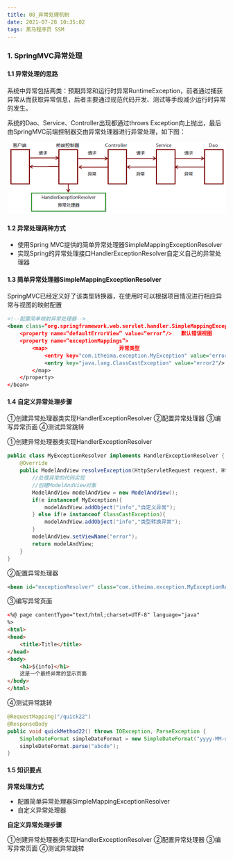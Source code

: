 ```yaml
---
title: 08_异常处理机制
date: 2021-07-28 10:35:02
tags: 黑马程序员 SSM
---
```


### 1. SpringMVC异常处理

#### 1.1 异常处理的思路


系统中异常包括两类：预期异常和运行时异常RuntimeException，前者通过捕获异常从而获取异常信息，后者主要通过规范代码开发、测试等手段减少运行时异常的发生。

系统的Dao、Service、Controller出现都通过throws Exception向上抛出，最后由SpringMVC前端控制器交由异常处理器进行异常处理，如下图：

![2015_1](08_异常处理机制/2015_1.png)

#### 1.2 异常处理两种方式

- 使用Spring MVC提供的简单异常处理器SimpleMappingExceptionResolver
- 实现Spring的异常处理接口HandlerExceptionResolver自定义自己的异常处理器

#### 1.3 简单异常处理器SimpleMappingExceptionResolver

SpringMVC已经定义好了该类型转换器，在使用时可以根据项目情况进行相应异常与视图的映射配置

```xml
<!--配置简单映射异常处理器-->
<bean class=“org.springframework.web.servlet.handler.SimpleMappingExceptionResolver”>
    <property name=“defaultErrorView” value=“error”/>   默认错误视图
    <property name=“exceptionMappings”>
        <map>                       异常类型                                    错误视图
            <entry key="com.itheima.exception.MyException" value="error1"/>
            <entry key="java.lang.ClassCastException" value="error2"/>
        </map>
    </property>
</bean>
```





#### 1.4 自定义异常处理步骤

①创建异常处理器类实现HandlerExceptionResolver
②配置异常处理器
③编写异常页面
④测试异常跳转


①创建异常处理器类实现HandlerExceptionResolver

```java
public class MyExceptionResolver implements HandlerExceptionResolver {
    @Override 
    public ModelAndView resolveException(HttpServletRequest request, HttpServletResponse response, Object handler, Exception ex) {
        //处理异常的代码实现
        //创建ModelAndView对象
        ModelAndView modelAndView = new ModelAndView();
        if(e instanceof MyException){
            modelAndView.addObject("info","自定义异常");
        } else if(e instanceof ClassCastException){
            modelAndView.addObject("info","类型转换异常");
        }
        modelAndView.setViewName("error");
        return modelAndView;
    }
}
```

②配置异常处理器

```xml
<bean id="exceptionResolver" class="com.itheima.exception.MyExceptionResolver"/>
```


③编写异常页面

```html
<%@ page contentType="text/html;charset=UTF-8" language="java" 
%>
<html>
<head>
    <title>Title</title>
</head>
<body>
    <h1>${info}</h1>
    这是一个最终异常的显示页面
</body>
</html>
```

④测试异常跳转

```java
@RequestMapping("/quick22")
@ResponseBody
public void quickMethod22() throws IOException, ParseException {
    SimpleDateFormat simpleDateFormat = new SimpleDateFormat("yyyy-MM-dd");
    simpleDateFormat.parse("abcde");
}
```


#### 1.5 知识要点

**异常处理方式**

- 配置简单异常处理器SimpleMappingExceptionResolver
- 自定义异常处理器

**自定义异常处理步骤**

①创建异常处理器类实现HandlerExceptionResolver
②配置异常处理器
③编写异常页面
④测试异常跳转
